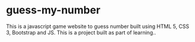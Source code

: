 # guess-my-number
This is a javascript game website to guess number built using HTML 5, CSS 3, Bootstrap and JS. This is a project built as part of learning..
